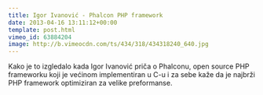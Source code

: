 ```yaml
---
title: Igor Ivanović - Phalcon PHP framework
date: 2013-04-16 13:11:12+00:00
template: post.html
vimeo_id: 63884204
image: http://b.vimeocdn.com/ts/434/318/434318240_640.jpg
---
```


Kako je to izgledalo kada Igor Ivanović priča o Phalconu, open source PHP
frameworku koji je većinom implementiran u C-u i za sebe kaže da je najbrži PHP
framework optimiziran za velike preformanse.
